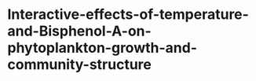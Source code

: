 # Interactive-effects-of-temperature-and-Bisphenol-A-on-phytoplankton-growth-and-community-structure